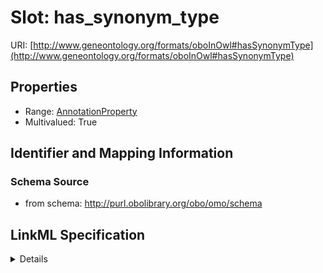 # Slot: has_synonym_type

URI: [http://www.geneontology.org/formats/oboInOwl#hasSynonymType](http://www.geneontology.org/formats/oboInOwl#hasSynonymType)



<!-- no inheritance hierarchy -->




## Properties

* Range: [AnnotationProperty](AnnotationProperty.md)
* Multivalued: True







## Identifier and Mapping Information







### Schema Source


* from schema: http://purl.obolibrary.org/obo/omo/schema




## LinkML Specification

<details>
```yaml
name: has_synonym_type
from_schema: http://purl.obolibrary.org/obo/omo/schema
rank: 1000
slot_uri: oio:hasSynonymType
multivalued: true
alias: has_synonym_type
domain_of:
- Axiom
range: AnnotationProperty

```
</details>